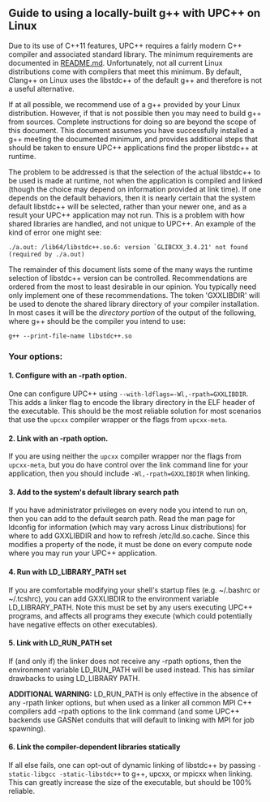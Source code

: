 ## Guide to using a locally-built g++ with UPC++ on Linux

Due to its use of C++11 features, UPC++ requires a fairly modern C++ compiler
and associated standard library.  The minimum requirements are documented 
in [README.md](../README.md).
Unfortunately, not all current Linux distributions come with
compilers that meet this minimum.  By default, Clang++ on Linux uses the
libstdc++ of the default g++ and therefore is not a useful alternative.

If at all possible, we recommend use of a g++ provided
by your Linux distribution.  However, if that is not possible then you may need
to build g++ from sources.  Complete instructions for doing so are beyond the
scope of this document.  This document assumes you have successfully installed
a g++ meeting the documented minimum, and provides additional steps that should be taken to ensure
UPC++ applications find the proper libstdc++ at runtime.

The problem to be addressed is that the selection of the actual libstdc++ to be
used is made at runtime, not when the application is compiled and linked (though
the choice may depend on information provided at link time).  If one depends on
the default behaviors, then it is nearly certain that the system default
libstdc++ will be selected, rather than your newer one, and as a result your
UPC++ application may not run.  This is a problem with how shared libraries are
handled, and not unique to UPC++.  An example of the kind of error one might
see: 

```text
./a.out: /lib64/libstdc++.so.6: version `GLIBCXX_3.4.21' not found (required by ./a.out)
```

The remainder of this document lists some of the many ways the runtime selection
of libstdc++ version can be controlled.  Recommendations are ordered from the
most to least desirable in our opinion.  You typically need only implement one
of these recommendations.  The token 'GXXLIBDIR' will be used to denote the
shared library directory of your compiler installation.  In most cases it will
be the *directory portion* of the output of the following, where g++ should be
the compiler you intend to use:

```text
g++ --print-file-name libstdc++.so
```


### Your options:

#### 1. Configure with an -rpath option.

One can configure UPC++ using `--with-ldflags=-Wl,-rpath=GXXLIBDIR`.  This adds
a linker flag to encode the library directory in the ELF header of the
executable.  This should be the most reliable solution for most scenarios
that use the `upcxx` compiler wrapper or the flags from `upcxx-meta`.

#### 2. Link with an -rpath option.

If you are using neither the `upcxx` compiler wrapper nor the flags from
`upcxx-meta`, but you do have control over the link command line for your
application, then you should include `-Wl,-rpath=GXXLIBDIR` when linking.

#### 3. Add to the system's default library search path

If you have administrator privileges on every node you intend to run on, then
you can add to the default search path.  Read the man page for ldconfig for
information (which may vary across Linux distributions) for where to add
GXXLIBDIR and how to refresh /etc/ld.so.cache.  Since this modifies a property
of the node, it must be done on every compute node where you may run your UPC++
application.

#### 4. Run with LD_LIBRARY_PATH set

If you are comfortable modifying your shell's startup files (e.g.  ~/.bashrc or
~/.tcshrc), you can add GXXLIBDIR to the environment variable
LD_LIBRARY_PATH. Note this must be set by any users executing UPC++ programs,
and affects all programs they execute (which could potentially have negative
effects on other executables).

#### 5. Link with LD_RUN_PATH set

If (and only if) the linker does not receive any -rpath options, then the
environment variable LD_RUN_PATH will be used instead. This has similar
drawbacks to using LD_LIBRARY PATH.

**ADDITIONAL WARNING:** LD_RUN_PATH is only effective in the absence of any
  -rpath linker options, but when used as a linker all common MPI C++ compilers
  add -rpath options to the link command (and some UPC++ backends use GASNet
  conduits that will default to linking with MPI for job spawning).

#### 6. Link the compiler-dependent libraries statically

If all else fails, one can opt-out of dynamic linking of libstdc++ by passing
`-static-libgcc -static-libstdc++` to g++, upcxx, or mpicxx when linking.  This
can greatly increase the size of the executable, but should be 100% reliable.
